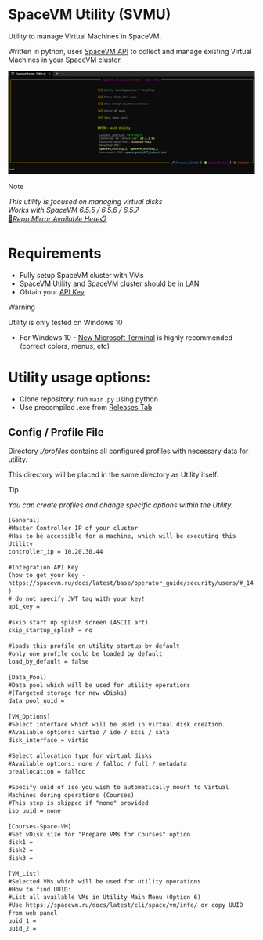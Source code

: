 # SpaceVM Utility (SVMU)
Utility to manage Virtual Machines in SpaceVM.

Written in python, uses [SpaceVM API](https://spacevm.ru/docs/6.5/api/) to collect and manage existing Virtual Machines in your SpaceVM cluster.

<p align="center">
<img src=assets/images/svmu-main-menu.png>
</p>

>[!NOTE]
>_This utility is focused on managing virtual disks_<br>
>_Works with SpaceVM 6.5.5 / 6.5.6 / 6.5.7_ <br>
> [:file_folder:_Repo Mirror Available Here_:clipboard:](https://gt.7fproject.com/OVERLORD/SVMU)

# Requirements
- Fully setup SpaceVM cluster with VMs
- SpaceVM Utility and SpaceVM cluster should be in LAN
- Obtain your [API Key](https://spacevm.ru/docs/latest/base/operator_guide/security/users/#_14)
>[!WARNING]
> Utility is only tested on Windows 10
- For Windows 10 - [New Microsoft Terminal](https://github.com/microsoft/terminal) is highly recommended (correct colors, menus, etc)

# Utility usage options:
+ Clone repository, run `main.py` using python
+ Use precompiled .exe from [Releases Tab](https://github.com/OVERLORD7F/SpaceVM_VM_Utility/releases)

## Config / Profile File
Directory _./profiles_ contains all configured profiles with necessary data for utility. 

This directory will be placed in the same directory as Utility itself.
>[!TIP]
>_You can create profiles and change specific options within the Utility._
```
[General]
#Master Controller IP of your cluster
#Has to be accessible for a machine, which will be executing this Utility
controller_ip = 10.20.30.44

#Integration API Key
(how to get your key - https://spacevm.ru/docs/latest/base/operator_guide/security/users/#_14 )
# do not specify JWT tag with your key!
api_key = 

#skip start up splash screen (ASCII art)
skip_startup_splash = no

#loads this profile on utility startup by default
#only one profile could be loaded by default
load_by_default = false

[Data_Pool]
#Data pool which will be used for utility operations
#(Targeted storage for new vDisks)
data_pool_uuid = 

[VM_Options]
#Select interface which will be used in virtual disk creation.
#Available options: virtio / ide / scsi / sata
disk_interface = virtio

#Select allocation type for virtual disks
#Available options: none / falloc / full / metadata
preallocation = falloc

#Specify uuid of iso you wish to automatically mount to Virtual Machines during operations (Courses)
#This step is skipped if "none" provided
iso_uuid = none

[Courses-Space-VM]
#Set vDisk size for "Prepare VMs for Courses" option
disk1 = 
disk2 = 
disk3 = 

[VM_List]
#Selected VMs which will be used for utility operations
#How to find UUID:
#List all available VMs in Utility Main Menu (Option 6)
#Use https://spacevm.ru/docs/latest/cli/space/vm/info/ or copy UUID from web panel
uuid_1 = 
uuid_2 =
```
